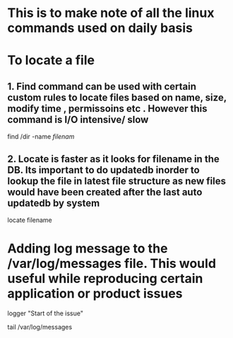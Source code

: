 # This is to make note of all the linux commands used on daily basis 

# To locate a file
## 1. Find command can be used with certain custom rules to locate files based on name, size, modify time , permissoins etc . However this command is I/O intensive/ slow 
find /dir -name *filenam*

## 2. Locate is faster as it looks for filename in the DB. Its important to do updatedb inorder to lookup the file in latest file structure as new files would have been created after the last auto updatedb by system 
locate filename


# Adding log message to the /var/log/messages file. This would useful while reproducing certain application or product issues 

logger "Start of the issue" 

tail /var/log/messages 
